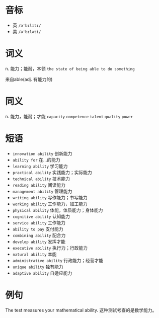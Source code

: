 # 音标

- 英 `/ə'bɪlɪtɪ/`
- 美 `/ə'bɪləti/`

# 词义

n. 能力；能耐，本领
`the state of being able to do something`



来自able(adj. 有能力的)

# 同义

n. 能力，能耐；才能
`capacity` `competence` `talent` `quality` `power`

# 短语

- `innovation ability` 创新能力
- `ability for` 在…的能力
- `learning ability` 学习能力
- `practical ability` 实践能力；实际能力
- `technical ability` 技术能力
- `reading ability` 阅读能力
- `management ability` 管理能力
- `writing ability` 写作能力；书写能力
- `working ability` 工作能力，加工能力
- `physical ability` 体能，体质能力；身体能力
- `cognitive ability` 认知能力
- `service ability` 工作能力
- `ability to pay` 支付能力
- `combining ability` 配合力
- `develop ability` 发挥才能
- `executive ability` 执行力；行政能力
- `natural ability` 本能
- `administrative ability` 行政能力；经营才能
- `unique ability` 独有能力
- `adaptive ability` 自适应能力

# 例句

The test measures your mathematical ability.
这种测试考查的是数学能力。


